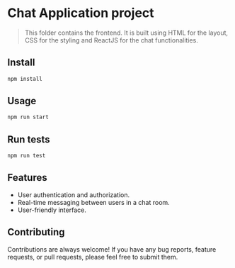 # Chat Application project
> This folder contains the frontend. It is built using HTML for the layout, CSS for the styling and ReactJS for the chat functionalities. 

## Install

```sh
npm install
```

## Usage

```sh
npm run start
```

## Run tests

```sh
npm run test
```

## Features
* User authentication and authorization.
* Real-time messaging between users in a chat room.
* User-friendly interface.

## Contributing
Contributions are always welcome! If you have any bug reports, feature requests, or pull requests, please feel free to submit them.
